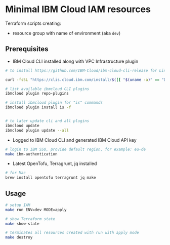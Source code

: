 # Minimal IBM Cloud IAM resources

Terraform scripts creating:

- resource group with name of environment (aka `dev`)

## Prerequisites

- IBM Cloud CLI installed along with VPC Infrastructure plugin

```bash
# to install https://github.com/IBM-Cloud/ibm-cloud-cli-release for Linux

curl -fsSL "https://clis.cloud.ibm.com/install/$([[ "$(uname -a)" == "Darmin"* ]] && echo "osx" || echo "linux" )" | sh

# list available ibmcloud CLI plugins
ibmcloud plugin repo-plugins

# install ibmcloud plugin for "is" commands
ibmcloud plugin install is -f


# to later update cli and all plugins
ibmcloud update
ibmcloud plugin update --all
```

- Logged to IBM Cloud CLI and generated IBM Cloud API key

```bash
# login to IBM SSO, provide default region, for example: eu-de
make ibm-authentication
```

- Latest OpenTofu, Terragrunt, jq installed

```bash
# for Mac
brew install opentofu terragrunt jq make
```

## Usage

```bash
# setup IAM
make run ENV=dev MODE=apply

# show Terraform state
make show-state

# terminates all resources created with run with apply mode
make destroy
```
